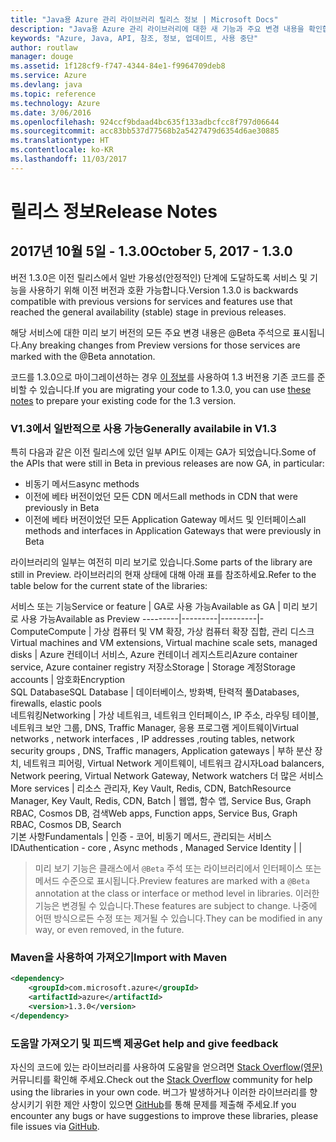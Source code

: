 ```yaml
---
title: "Java용 Azure 관리 라이브러리 릴리스 정보 | Microsoft Docs"
description: "Java용 Azure 관리 라이브러리에 대한 새 기능과 주요 변경 내용을 확인합니다."
keywords: "Azure, Java, API, 참조, 정보, 업데이트, 사용 중단"
author: routlaw
manager: douge
ms.assetid: 1f128cf9-f747-4344-84e1-f9964709deb8
ms.service: Azure
ms.devlang: java
ms.topic: reference
ms.technology: Azure
ms.date: 3/06/2016
ms.openlocfilehash: 924ccf9bdaad4bc635f133adbcfcc8f797d06644
ms.sourcegitcommit: acc83bb537d77568b2a5427479d6354d6ae30885
ms.translationtype: HT
ms.contentlocale: ko-KR
ms.lasthandoff: 11/03/2017
---
```

# <a name="release-notes"></a><span data-ttu-id="99ad3-104">릴리스 정보</span><span class="sxs-lookup"><span data-stu-id="99ad3-104">Release Notes</span></span> 

## <a name="october-5-2017---130"></a><span data-ttu-id="99ad3-105">2017년 10월 5일 - 1.3.0</span><span class="sxs-lookup"><span data-stu-id="99ad3-105">October 5, 2017 - 1.3.0</span></span> 

<span data-ttu-id="99ad3-106">버전 1.3.0은 이전 릴리스에서 일반 가용성(안정적인) 단계에 도달하도록 서비스 및 기능을 사용하기 위해 이전 버전과 호환 가능합니다.</span><span class="sxs-lookup"><span data-stu-id="99ad3-106">Version 1.3.0 is backwards compatible with previous versions for services and features use that reached the general availability (stable) stage in previous releases.</span></span>

<span data-ttu-id="99ad3-107">해당 서비스에 대한 미리 보기 버전의 모든 주요 변경 내용은 @Beta 주석으로 표시됩니다.</span><span class="sxs-lookup"><span data-stu-id="99ad3-107">Any breaking changes from Preview versions for those services are marked with the @Beta annotation.</span></span>

<span data-ttu-id="99ad3-108">코드를 1.3.0으로 마이그레이션하는 경우 [이 정보](https://github.com/Azure/azure-sdk-for-java/blob/master/notes/prepare-for-1.3.0.md)를 사용하여 1.3 버전용 기존 코드를 준비할 수 있습니다.</span><span class="sxs-lookup"><span data-stu-id="99ad3-108">If you are migrating your code to 1.3.0, you can use [these notes](https://github.com/Azure/azure-sdk-for-java/blob/master/notes/prepare-for-1.3.0.md) to prepare your existing code for the 1.3 version.</span></span>

### <a name="generally-availabile-in-v13"></a><span data-ttu-id="99ad3-109">V1.3에서 일반적으로 사용 가능</span><span class="sxs-lookup"><span data-stu-id="99ad3-109">Generally availabile in V1.3</span></span>

<span data-ttu-id="99ad3-110">특히 다음과 같은 이전 릴리스에 있던 일부 API도 이제는 GA가 되었습니다.</span><span class="sxs-lookup"><span data-stu-id="99ad3-110">Some of the APIs that were still in Beta in previous releases are now GA, in particular:</span></span>

- <span data-ttu-id="99ad3-111">비동기 메서드</span><span class="sxs-lookup"><span data-stu-id="99ad3-111">async methods</span></span>
- <span data-ttu-id="99ad3-112">이전에 베타 버전이었던 모든 CDN 메서드</span><span class="sxs-lookup"><span data-stu-id="99ad3-112">all methods in CDN that were previously in Beta</span></span>
- <span data-ttu-id="99ad3-113">이전에 베타 버전이었던 모든 Application Gateway 메서드 및 인터페이스</span><span class="sxs-lookup"><span data-stu-id="99ad3-113">all methods and interfaces in Application Gateways that were previously in Beta</span></span>

 <span data-ttu-id="99ad3-114">라이브러리의 일부는 여전히 미리 보기로 있습니다.</span><span class="sxs-lookup"><span data-stu-id="99ad3-114">Some parts of the library are still in Preview.</span></span> <span data-ttu-id="99ad3-115">라이브러리의 현재 상태에 대해 아래 표를 참조하세요.</span><span class="sxs-lookup"><span data-stu-id="99ad3-115">Refer to the table below for the current state of the libraries:</span></span>

<span data-ttu-id="99ad3-116">서비스 또는 기능</span><span class="sxs-lookup"><span data-stu-id="99ad3-116">Service or feature</span></span> | <span data-ttu-id="99ad3-117">GA로 사용 가능</span><span class="sxs-lookup"><span data-stu-id="99ad3-117">Available as GA</span></span> | <span data-ttu-id="99ad3-118">미리 보기로 사용 가능</span><span class="sxs-lookup"><span data-stu-id="99ad3-118">Available as Preview</span></span> 
---------|---------|---------|-
<span data-ttu-id="99ad3-119">Compute</span><span class="sxs-lookup"><span data-stu-id="99ad3-119">Compute</span></span>  | <span data-ttu-id="99ad3-120">가상 컴퓨터 및 VM 확장, 가상 컴퓨터 확장 집합, 관리 디스크</span><span class="sxs-lookup"><span data-stu-id="99ad3-120">Virtual machines and VM extensions, Virtual machine scale sets, managed disks</span></span>   | <span data-ttu-id="99ad3-121">Azure 컨테이너 서비스, Azure 컨테이너 레지스트리</span><span class="sxs-lookup"><span data-stu-id="99ad3-121">Azure container service, Azure container registry</span></span> 
<span data-ttu-id="99ad3-122">저장소</span><span class="sxs-lookup"><span data-stu-id="99ad3-122">Storage</span></span>   |  <span data-ttu-id="99ad3-123">Storage 계정</span><span class="sxs-lookup"><span data-stu-id="99ad3-123">Storage accounts</span></span>       |    <span data-ttu-id="99ad3-124">암호화</span><span class="sxs-lookup"><span data-stu-id="99ad3-124">Encryption</span></span>     
<span data-ttu-id="99ad3-125">SQL Database</span><span class="sxs-lookup"><span data-stu-id="99ad3-125">SQL Database</span></span>  | <span data-ttu-id="99ad3-126">데이터베이스, 방화벽, 탄력적 풀</span><span class="sxs-lookup"><span data-stu-id="99ad3-126">Databases, firewalls, elastic pools</span></span>              
<span data-ttu-id="99ad3-127">네트워킹</span><span class="sxs-lookup"><span data-stu-id="99ad3-127">Networking</span></span>    |  <span data-ttu-id="99ad3-128">가상 네트워크, 네트워크 인터페이스, IP 주소, 라우팅 테이블, 네트워크 보안 그룹, DNS, Traffic Manager, 응용 프로그램 게이트웨이</span><span class="sxs-lookup"><span data-stu-id="99ad3-128">Virtual networks , network interfaces , IP addresses ,routing tables, network security groups , DNS, Traffic managers, Application gateways</span></span>  |    <span data-ttu-id="99ad3-129">부하 분산 장치, 네트워크 피어링, Virtual Network 게이트웨이, 네트워크 감시자</span><span class="sxs-lookup"><span data-stu-id="99ad3-129">Load balancers, Network peering, Virtual Network Gateway, Network watchers</span></span> 
<span data-ttu-id="99ad3-130">더 많은 서비스</span><span class="sxs-lookup"><span data-stu-id="99ad3-130">More services</span></span>    |  <span data-ttu-id="99ad3-131">리소스 관리자, Key Vault, Redis, CDN, Batch</span><span class="sxs-lookup"><span data-stu-id="99ad3-131">Resource Manager, Key Vault, Redis,  CDN, Batch</span></span>       |  <span data-ttu-id="99ad3-132">웹앱, 함수 앱, Service Bus, Graph RBAC, Cosmos DB, 검색</span><span class="sxs-lookup"><span data-stu-id="99ad3-132">Web apps, Function apps, Service Bus, Graph RBAC, Cosmos DB, Search</span></span>  
<span data-ttu-id="99ad3-133">기본 사항</span><span class="sxs-lookup"><span data-stu-id="99ad3-133">Fundamentals</span></span>     |   <span data-ttu-id="99ad3-134">인증 - 코어, 비동기 메서드, 관리되는 서비스 ID</span><span class="sxs-lookup"><span data-stu-id="99ad3-134">Authentication - core , Async methods , Managed Service Identity</span></span>      |      |

> <span data-ttu-id="99ad3-135">미리 보기 기능은 클래스에서 `@Beta` 주석 또는 라이브러리에서 인터페이스 또는 메서드 수준으로 표시됩니다.</span><span class="sxs-lookup"><span data-stu-id="99ad3-135">Preview features are marked with a `@Beta` annotation at the class or interface or method level in libraries.</span></span> <span data-ttu-id="99ad3-136">이러한 기능은 변경될 수 있습니다.</span><span class="sxs-lookup"><span data-stu-id="99ad3-136">These features are subject to change.</span></span> <span data-ttu-id="99ad3-137">나중에 어떤 방식으로든 수정 또는 제거될 수 있습니다.</span><span class="sxs-lookup"><span data-stu-id="99ad3-137">They can be modified in any way, or even removed, in the future.</span></span>

### <a name="import-with-maven"></a><span data-ttu-id="99ad3-138">Maven을 사용하여 가져오기</span><span class="sxs-lookup"><span data-stu-id="99ad3-138">Import with Maven</span></span>

```XML
<dependency>
    <groupId>com.microsoft.azure</groupId>
    <artifactId>azure</artifactId>
    <version>1.3.0</version>
</dependency>
```

### <a name="get-help-and-give-feedback"></a><span data-ttu-id="99ad3-139">도움말 가져오기 및 피드백 제공</span><span class="sxs-lookup"><span data-stu-id="99ad3-139">Get help and give feedback</span></span>

<span data-ttu-id="99ad3-140">자신의 코드에 있는 라이브러리를 사용하여 도움말을 얻으려면 [Stack Overflow(영문)](http://stackoverflow.com/questions/tagged/azure-java-sdk) 커뮤니티를 확인해 주세요.</span><span class="sxs-lookup"><span data-stu-id="99ad3-140">Check out the [Stack Overflow](http://stackoverflow.com/questions/tagged/azure-java-sdk) community for help using the libraries in your own code.</span></span> <span data-ttu-id="99ad3-141">버그가 발생하거나 이러한 라이브러리를 향상시키기 위한 제안 사항이 있으면 [GitHub](https://github.com/Azure/azure-sdk-for-java/issues)를 통해 문제를 제출해 주세요.</span><span class="sxs-lookup"><span data-stu-id="99ad3-141">If you encounter any bugs or have suggestions to improve these libraries, please file issues via [GitHub](https://github.com/Azure/azure-sdk-for-java/issues).</span></span>


